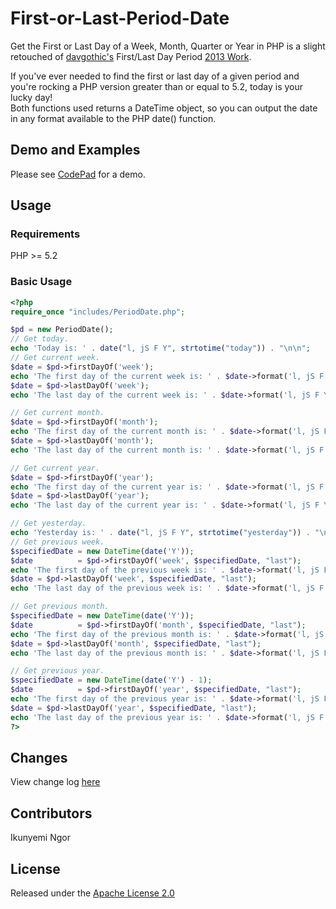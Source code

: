 # First-or-Last-Period-Date
Get the First or Last Day of a Week, Month, Quarter or Year in PHP is a slight retouched of <a href="https://github.com/davgothic" target="_blank">davgothic's</a> First/Last Day Period <a href="https://davidhancock.co/2013/11/get-the-firstlast-day-of-a-week-month-quarter-or-year-in-php/" target="_blank">2013 Work</a>.

If you've ever needed to find the first or last day of a given period and you're rocking a PHP version greater than or equal to 5.2, today is your lucky day!<br>
Both functions used returns a DateTime object, so you can output the date in any format available to the PHP date() function.

## Demo and Examples
Please see <a href="https://codepad.remoteinterview.io/VNCISPZJVS" target="_blank">CodePad</a> for a demo.

## Usage
### Requirements
PHP >= 5.2

### Basic Usage
```php
<?php
require_once "includes/PeriodDate.php";

$pd = new PeriodDate();
// Get today.
echo 'Today is: ' . date("l, jS F Y", strtotime("today")) . "\n\n";
// Get current week.
$date = $pd->firstDayOf('week');
echo 'The first day of the current week is: ' . $date->format('l, jS F Y') . "\n";
$date = $pd->lastDayOf('week');
echo 'The last day of the current week is: ' . $date->format('l, jS F Y') . "\n\n";

// Get current month.
$date = $pd->firstDayOf('month');
echo 'The first day of the current month is: ' . $date->format('l, jS F Y') . "\n";
$date = $pd->lastDayOf('month');
echo 'The last day of the current month is: ' . $date->format('l, jS F Y') . "\n\n";

// Get current year.
$date = $pd->firstDayOf('year');
echo 'The first day of the current year is: ' . $date->format('l, jS F Y') . "\n";
$date = $pd->lastDayOf('year');
echo 'The last day of the current year is: ' . $date->format('l, jS F Y') . "\n\n";

// Get yesterday.
echo 'Yesterday is: ' . date("l, jS F Y", strtotime("yesterday")) . "\n\n";
// Get previous week.
$specifiedDate = new DateTime(date('Y'));
$date          = $pd->firstDayOf('week', $specifiedDate, "last");
echo 'The first day of the previous week is: ' . $date->format('l, jS F Y') . "\n";
$date = $pd->lastDayOf('week', $specifiedDate, "last");
echo 'The last day of the previous week is: ' . $date->format('l, jS F Y') . "\n\n";

// Get previous month.
$specifiedDate = new DateTime(date('Y'));
$date          = $pd->firstDayOf('month', $specifiedDate, "last");
echo 'The first day of the previous month is: ' . $date->format('l, jS F Y') . "\n";
$date = $pd->lastDayOf('month', $specifiedDate, "last");
echo 'The last day of the previous month is: ' . $date->format('l, jS F Y') . "\n\n";

// Get previous year.
$specifiedDate = new DateTime(date('Y') - 1);
$date          = $pd->firstDayOf('year', $specifiedDate, "last");
echo 'The first day of the previous year is: ' . $date->format('l, jS F Y') . "\n";
$date = $pd->lastDayOf('year', $specifiedDate, "last");
echo 'The last day of the previous year is: ' . $date->format('l, jS F Y') . "\n\n";
?>
```
## Changes
View change log <a href="https://github.com/ikunyemingor/First-or-Last-Period-Date/blob/master/CHANGES.md" target="_blank">here</a>

## Contributors
Ikunyemi Ngor

## License
Released under the <a href="http://www.apache.org/licenses/LICENSE-2.0" target="_blank">Apache License 2.0</a>
